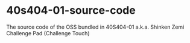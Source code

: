 # 40s404-01-source-code
The source code of the OSS bundled in 40S404-01 a.k.a. Shinken Zemi Challenge Pad (Challenge Touch)
